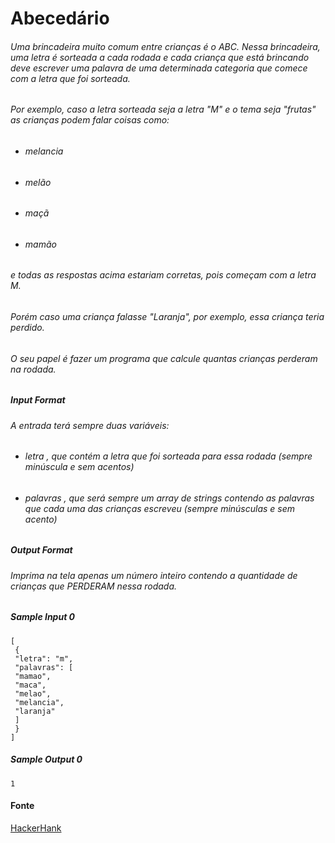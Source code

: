 # Abecedário

###### Uma brincadeira muito comum entre crianças é o ABC. Nessa brincadeira, uma letra é sorteada a cada rodada e cada criança que está brincando deve escrever uma palavra de uma determinada categoria que comece com a letra que foi sorteada. 

###### Por exemplo, caso a letra sorteada seja a letra "M" e o tema seja "frutas" as crianças podem falar coisas como: 

- ###### melancia

- ###### melão 

- ###### maçã 

- ###### mamão 

###### e todas as respostas acima estariam corretas, pois começam com a letra M. 

###### Porém caso uma criança falasse "Laranja", por exemplo, essa criança teria perdido. 

###### O seu papel é fazer um programa que calcule quantas crianças perderam na rodada. 

##### Input Format 

###### A entrada terá sempre duas variáveis: 

- ###### letra , que contém a letra que foi sorteada para essa rodada (sempre minúscula e sem acentos) 

- ###### palavras , que será sempre um array de strings contendo as palavras que cada uma das crianças escreveu (sempre minúsculas e sem acento) 

##### Output Format 

###### Imprima na tela apenas um número inteiro contendo a quantidade de crianças que PERDERAM nessa rodada. 

##### Sample Input 0

```
[
 {
 "letra": "m",
 "palavras": [
 "mamao",
 "maca",
 "melao",
 "melancia",
 "laranja"
 ]
 }
]
```

##### Sample Output 0

```
1
```

#### Fonte

[HackerHank](https://www.hackerrank.com/contests/arrays-e-loops/challenges/purificacao)
